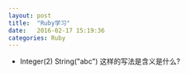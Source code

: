 ```yaml
---
layout: post
title:  "Ruby学习"
date:   2016-02-17 15:19:36
categories: Ruby
---
```

* Integer(2) String("abc") 这样的写法是含义是什么?

